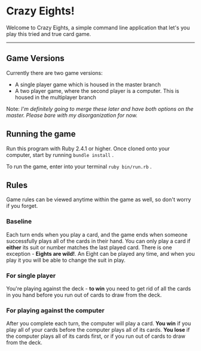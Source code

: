 Crazy Eights!
========================

Welcome to Crazy Eights, a simple command line application that let's you play this tried and true card game.

---

## Game Versions

Currently there are two game versions:

- A single player game which is housed in the master branch
- A two player game, where the second player is a computer. This is housed in the multiplayer branch

Note: _I'm definitely going to merge these later and have both options on the master. Please bare with my disorganization for now._

## Running the game

Run this program with Ruby 2.4.1 or higher. Once cloned onto your computer, start by running `bundle install` .

To run the game, enter into your terminal `ruby bin/run.rb` .

## Rules

Game rules can be viewed anytime within the game as well, so don't worry if you forget.

### Baseline

Each turn ends when you play a card, and the game ends when someone successfully plays all of the cards in their hand.
You can only play a card if **either** its suit or number matches the last played card.
There is one exception - **Eights are wild!**. An Eight can be played any time, and when you play it you will be able to change the suit in play.

### For single player
 
You're playing against the deck - **to win** you need to get rid of all the cards in you hand before you run out of cards to draw from the deck.

### For playing against the computer

After you complete each turn, the computer will play a card. **You win** if you play all of your cards before the computer plays all of its cards.
**You lose** if the computer plays all of its cards first, or if you run out of cards to draw from the deck.